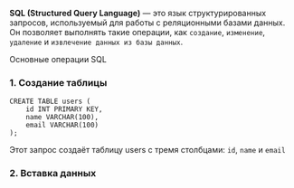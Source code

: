 **SQL (Structured Query Language)** — это язык структурированных запросов, используемый для работы с реляционными базами данных. Он позволяет выполнять такие операции, как `создание`, `изменение`, `удаление` и `извлечение данных из базы данных`.

Основные операции SQL
### 1. Создание таблицы
```
CREATE TABLE users (
    id INT PRIMARY KEY,
    name VARCHAR(100),
    email VARCHAR(100)
);
```
Этот запрос создаёт таблицу users с тремя столбцами: `id`, `name` и `email`

### 2. Вставка данных
